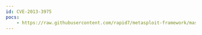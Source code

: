 ```yaml
---
id: CVE-2013-3975
pocs:
    - https://raw.githubusercontent.com/rapid7/metasploit-framework/master/modules/auxiliary/gather/ibm_sametime_enumerate_users.rb
---
```

